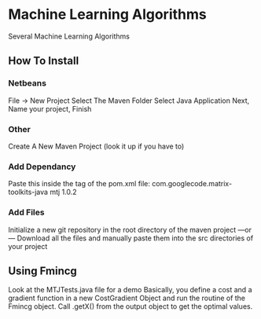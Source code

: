# Machine Learning Algorithms
Several Machine Learning Algorithms

## How To Install
### Netbeans
File -> New Project
Select The Maven Folder
Select Java Application
Next, Name your project, Finish
### Other
Create A New Maven Project (look it up if you have to)
### Add Dependancy
Paste this inside the <project> tag of the pom.xml file:
<dependencies>
    <dependency>
        <groupId>com.googlecode.matrix-toolkits-java</groupId>
        <artifactId>mtj</artifactId>
        <version>1.0.2</version>
    </dependency>
</dependencies>
### Add Files
Initialize a new git repository in the root directory of the maven project
—or—
Download all the files and manually paste them into the src directories of your project
## Using Fmincg
Look at the MTJTests.java file for a demo
Basically, you define a cost and a gradient function in a new CostGradient Object and run the routine of the Fmincg object. Call .getX() from the output object to get the optimal values.

